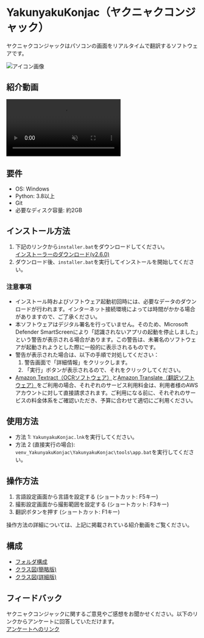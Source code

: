 # YakunyakuKonjac（ヤクニャクコンジャック）
ヤクニャクコンジャックはパソコンの画面をリアルタイムで翻訳するソフトウェアです。

![アイコン画像](https://github.com/k4r44g3/YakunyakuKonjac/assets/127704026/9e3e66ed-6701-4e31-b6ff-449135f3e2b2)

## 紹介動画
<div><video controls src="https://github.com/k4r44g3/YakunyakuKonjac/assets/127704026/10f80d50-2478-43b5-af46-8d524718c784" muted="false"></video></div>

## 要件
- OS: Windows
- Python: 3.8以上
- Git
- 必要なディスク容量: 約2GB

## インストール方法
1. 下記のリンクから`installer.bat`をダウンロードしてください。<br>
[インストーラーのダウンロード(v2.6.0)](https://github.com/k4r44g3/YakunyakuKonjac/releases/download/v2.6.0/v2.6.0_installer.bat)
2. ダウンロード後、`installer.bat`を実行してインストールを開始してください。

### 注意事項
- インストール時およびソフトウェア起動初回時には、必要なデータのダウンロードが行われます。インターネット接続環境によっては時間がかかる場合がありますので、ご了承ください。
- 本ソフトウェアはデジタル署名を行っていません。そのため、Microsoft Defender SmartScreenにより「認識されないアプリの起動を停止しました」という警告が表示される場合があります。この警告は、未署名のソフトウェアが起動されようとした際に一般的に表示されるものです。
- 警告が表示された場合は、以下の手順で対処してください：
  1. 警告画面で「詳細情報」をクリックします。
  2. 「実行」ボタンが表示されるので、それをクリックしてください。
- [Amazon Textract（OCRソフトウェア）](https://aws.amazon.com/jp/textract/pricing/)と[Amazon Translate（翻訳ソフトウェア）](https://aws.amazon.com/jp/translate/pricing/)をご利用の場合、それぞれのサービス利用料金は、利用者様のAWSアカウントに対して直接請求されます。ご利用になる前に、それぞれのサービスの料金体系をご確認いただき、予算に合わせて適切にご利用ください。

## 使用方法
- 方法 1:
  `YakunyakuKonjac.lnk`を実行してください。
- 方法 2 (直接実行の場合):
  `venv_YakunyakuKonjac\YakunyakuKonjac\tools\app.bat`を実行してください。

## 操作方法
  1. 言語設定画面から言語を設定する (ショートカット: F5キー)
  2. 撮影設定画面から撮影範囲を設定する (ショートカット: F3キー)
  3. 翻訳ボタンを押す (ショートカット: F1キー)

  操作方法の詳細については、上記に掲載されている紹介動画をご覧ください。

## 構成
- [フォルダ構成](https://raw.githubusercontent.com/k4r44g3/YakunyakuKonjac/main/document/directory_tree.txt)
- [クラス図(簡略版)](https://github.com/k4r44g3/YakunyakuKonjac/assets/127704026/b8c64d6c-0fdd-49b3-9f89-b5366e421151)
- [クラス図(詳細版)](https://github.com/k4r44g3/YakunyakuKonjac/assets/127704026/f1d354f3-463e-4777-9041-ebcfa1e5a684)

## フィードバック
ヤクニャクコンジャックに関するご意見やご感想をお聞かせください。以下のリンクからアンケートに回答していただけます。<br>
[アンケートへのリンク](https://docs.google.com/forms/d/1g919qTV0lA9UiCXk3kzTjdvHwbfZypD55XXwBMhORsY/edit)
